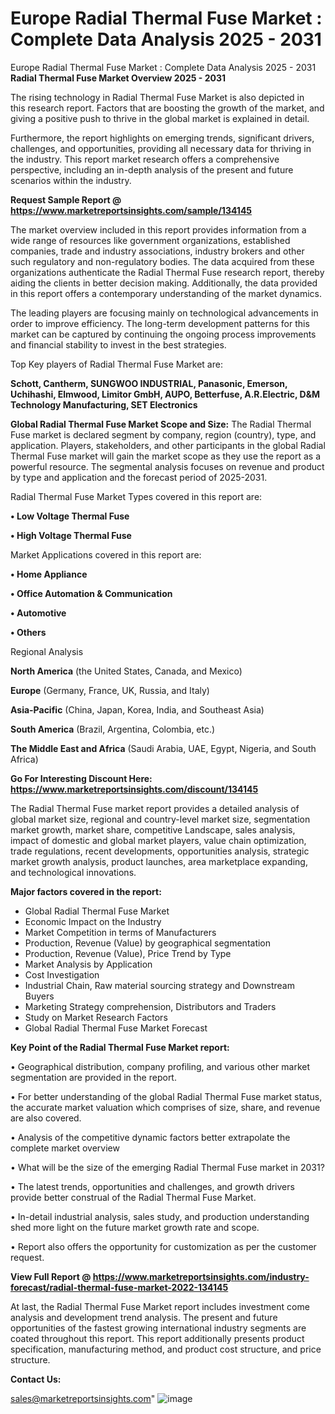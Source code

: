 # Europe Radial Thermal Fuse Market : Complete Data Analysis 2025 - 2031
Europe Radial Thermal Fuse Market : Complete Data Analysis 2025 - 2031
<Strong> Radial Thermal Fuse Market Overview 2025 - 2031</strong>

The rising technology in Radial Thermal Fuse Market is also depicted in this research report. Factors that are boosting the growth of the market, and giving a positive push to thrive in the global market is explained in detail.

Furthermore, the report highlights on emerging trends, significant drivers, challenges, and opportunities, providing all necessary data for thriving in the industry. This report market research offers a comprehensive perspective, including an in-depth analysis of the present and future scenarios within the industry.

<strong>Request Sample Report @ <a href=https://www.marketreportsinsights.com/sample/134145>https://www.marketreportsinsights.com/sample/134145</a></strong>

The market overview included in this report provides information from a wide range of resources like government organizations, established companies, trade and industry associations, industry brokers and other such regulatory and non-regulatory bodies. The data acquired from these organizations authenticate the Radial Thermal Fuse research report, thereby aiding the clients in better decision making. Additionally, the data provided in this report offers a contemporary understanding of the market dynamics.

The leading players are focusing mainly on technological advancements in order to improve efficiency. The long-term development patterns for this market can be captured by continuing the ongoing process improvements and financial stability to invest in the best strategies.

Top Key players of Radial Thermal Fuse Market are:

<strong>Schott, Cantherm, SUNGWOO INDUSTRIAL, Panasonic, Emerson, Uchihashi, Elmwood, Limitor GmbH, AUPO, Betterfuse, A.R.Electric, D&M Technology Manufacturing, SET Electronics</strong>

<strong><b>Global Radial Thermal Fuse Market Scope and Size:</b></strong>
The Radial Thermal Fuse market is declared segment by company, region (country), type, and application. Players, stakeholders, and other participants in the global Radial Thermal Fuse market will gain the market scope as they use the report as a powerful resource. The segmental analysis focuses on revenue and product by type and application and the forecast period of 2025-2031.

Radial Thermal Fuse Market Types covered in this report are:

<strong>• Low Voltage Thermal Fuse

• High Voltage Thermal Fuse</strong>

Market Applications covered in this report are:

<strong>• Home Appliance

• Office Automation & Communication

• Automotive

• Others</strong> 

Regional Analysis

<strong>North America</strong> (the United States, Canada, and Mexico)

<strong>Europe</strong> (Germany, France, UK, Russia, and Italy)

<strong>Asia-Pacific</strong> (China, Japan, Korea, India, and Southeast Asia)

<strong>South America</strong> (Brazil, Argentina, Colombia, etc.)

<strong>The Middle East and Africa</strong> (Saudi Arabia, UAE, Egypt, Nigeria, and South Africa)

<strong>Go For Interesting Discount Here: <a href=https://www.marketreportsinsights.com/discount/134145>https://www.marketreportsinsights.com/discount/134145</a></strong>

The Radial Thermal Fuse market report provides a detailed analysis of global market size, regional and country-level market size, segmentation market growth, market share, competitive Landscape, sales analysis, impact of domestic and global market players, value chain optimization, trade regulations, recent developments, opportunities analysis, strategic market growth analysis, product launches, area marketplace expanding, and technological innovations.

<strong><b>Major factors covered in the report:</b></strong>
<ul>
  <li>Global Radial Thermal Fuse Market </li>
  <li>Economic Impact on the Industry</li>
  <li>Market Competition in terms of Manufacturers</li>
  <li>Production, Revenue (Value) by geographical segmentation</li>
  <li>Production, Revenue (Value), Price Trend by Type</li>
  <li>Market Analysis by Application</li>
  <li>Cost Investigation</li>
  <li>Industrial Chain, Raw material sourcing strategy and Downstream Buyers</li>
  <li>Marketing Strategy comprehension, Distributors and Traders</li>
  <li>Study on Market Research Factors</li>
  <li>Global Radial Thermal Fuse Market Forecast</li>
</ul>

<strong><b>Key Point of the Radial Thermal Fuse Market report:</b></strong>

• Geographical distribution, company profiling, and various other market segmentation are provided in the report.

• For better understanding of the global Radial Thermal Fuse market status, the accurate market valuation which comprises of size, share, and revenue are also covered.

• Analysis of the competitive dynamic factors better extrapolate the complete market overview

• What will be the size of the emerging Radial Thermal Fuse market in 2031?

• The latest trends, opportunities and challenges, and growth drivers provide better construal of the Radial Thermal Fuse Market.

• In-detail industrial analysis, sales study, and production understanding shed more light on the future market growth rate and scope.

• Report also offers the opportunity for customization as per the customer request.

<strong><b>View Full Report @ <a href=https://www.marketreportsinsights.com/industry-forecast/radial-thermal-fuse-market-2022-134145>https://www.marketreportsinsights.com/industry-forecast/radial-thermal-fuse-market-2022-134145</a></b></strong>


At last, the Radial Thermal Fuse Market report includes investment come analysis and development trend analysis. The present and future opportunities of the fastest growing international industry segments are coated throughout this report. This report additionally presents product specification, manufacturing method, and product cost structure, and price structure.

<strong>Contact Us:</strong>

sales@marketreportsinsights.com"
![image](https://github.com/user-attachments/assets/6d62ce52-e48c-4e38-97c8-90197892c598)
